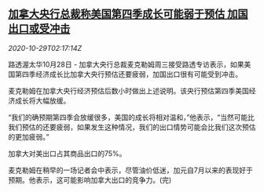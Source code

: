 <!--1603938197000-->
[加拿大央行总裁称美国第四季成长可能弱于预估 加国出口或受冲击](https://cn.reuters.com/article/ca-cen-export-1029-idCNKBS27E08T)
------

<div><i>2020-10-29T02:17:14Z</i></div><p>路透渥太华10月28日 - 加拿大央行总裁麦克勒姆周三接受路透专访表示，如果美国第四季经济成长比加拿大央行预估还要疲弱，加国出口很有可能受到冲击。</p><p>麦克勒姆在加拿大央行经济预估后数小时做出上述说明。该央行预估第四季美国经济成长将大幅放缓。</p><p>“我们的确预期第四季会放缓很多，美国的成长将相对温和，”他表示，“当然可能比我们预估的还要疲弱，如果发生这种情况，我们的出口情势可能会比我们这次预估的更加疲弱。”</p><p>加拿大对美出口占其商品出口的75%。</p><p>麦克勒姆在稍早的一场记者会中表示，尽管油价低迷，加元自7月以来的表现好于预期。他表示，这可能影响加拿大出口的竞争力。(完)</p>
